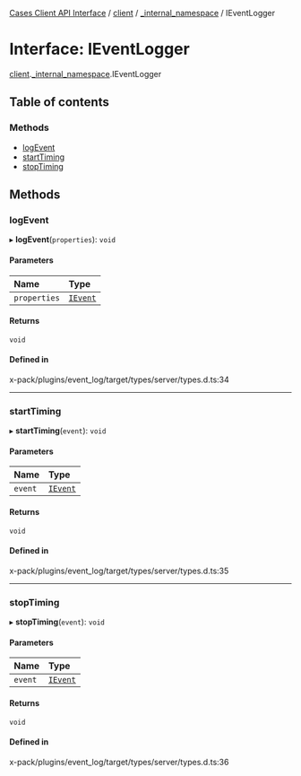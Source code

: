 [Cases Client API Interface](../README.md) / [client](../modules/client.md) / [\_internal\_namespace](../modules/client._internal_namespace.md) / IEventLogger

# Interface: IEventLogger

[client](../modules/client.md).[_internal_namespace](../modules/client._internal_namespace.md).IEventLogger

## Table of contents

### Methods

- [logEvent](client._internal_namespace.IEventLogger.md#logevent)
- [startTiming](client._internal_namespace.IEventLogger.md#starttiming)
- [stopTiming](client._internal_namespace.IEventLogger.md#stoptiming)

## Methods

### logEvent

▸ **logEvent**(`properties`): `void`

#### Parameters

| Name | Type |
| :------ | :------ |
| `properties` | [`IEvent`](../modules/client._internal_namespace.md#ievent) |

#### Returns

`void`

#### Defined in

x-pack/plugins/event_log/target/types/server/types.d.ts:34

___

### startTiming

▸ **startTiming**(`event`): `void`

#### Parameters

| Name | Type |
| :------ | :------ |
| `event` | [`IEvent`](../modules/client._internal_namespace.md#ievent) |

#### Returns

`void`

#### Defined in

x-pack/plugins/event_log/target/types/server/types.d.ts:35

___

### stopTiming

▸ **stopTiming**(`event`): `void`

#### Parameters

| Name | Type |
| :------ | :------ |
| `event` | [`IEvent`](../modules/client._internal_namespace.md#ievent) |

#### Returns

`void`

#### Defined in

x-pack/plugins/event_log/target/types/server/types.d.ts:36
